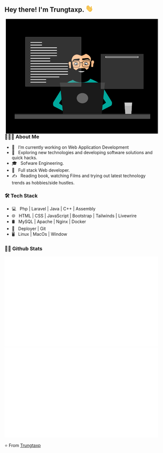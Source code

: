 <h2> Hey there! I'm Trungtaxp. <img src="https://github.com/trungtaxp/Trungtaxp/blob/master/Hi.gif" width="25"></h2>
<img align="right" alt="GIF" src="https://github.com/trungtaxp/Trungtaxp/blob/master/0_JFgm1wgpsbs9FKJn.gif" width="500"/>

<h3> 👨🏻‍💻 About Me </h3>

- 🔭 &nbsp; I’m currently working on Web Application Development
- 🤔 &nbsp; Exploring new technologies and developing software solutions and quick hacks.
- 🎓 &nbsp; Sofware Engineering.
- 💼 &nbsp; Full stack Web developer.
- ✍️ &nbsp; Reading book, watching Films and trying out latest technology trends as hobbies/side hustles.

<h3>🛠 Tech Stack</h3>

- 💻 &nbsp; Php | Laravel | Java | C++ | Assembly
- 🌐 &nbsp; HTML | CSS | JavaScript | Bootstrap | Tailwinds | Livewrire
- 🛢 &nbsp; MySQL | Apache | Nginx | Docker
- 🔧 &nbsp; Deployer | Git
- 🖥 &nbsp; Linux | MacOs | Window

<h3>👨‍💻 Github Stats</h3>
<a href="https://github.com/trungtaxp/github-stats">
<img src="https://github.com/trungtaxp/github-stats/blob/master/generated/overview.svg#gh-dark-mode-only" alt="Trung Ta's overview Github Stats"/>
<img src="https://github.com/trungtaxp/github-stats/blob/master/generated/languages.svg#gh-dark-mode-only" alt="Trung Ta's languages Github Stats"/>
</a>
</br>

⭐️ From <a target="_blank" href="https://github.com/trungtaxp">Trungtaxp</a>
